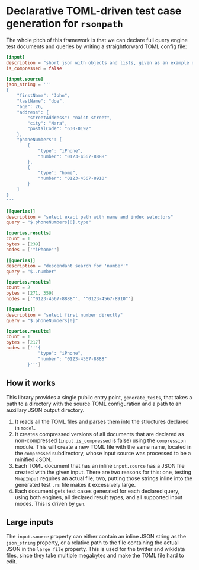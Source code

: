 # Declarative TOML-driven test case generation for `rsonpath`

The whole pitch of this framework is that we can declare full query engine test documents and queries by writing a straightforward TOML config file:

```toml
[input]
description = "short json with objects and lists, given as an example on jsonpath com"
is_compressed = false

[input.source]
json_string = '''
{
    "firstName": "John",
    "lastName": "doe",
    "age": 26,
    "address": {
        "streetAddress": "naist street",
        "city": "Nara",
        "postalCode": "630-0192"
    },
    "phoneNumbers": [
        {
            "type": "iPhone",
            "number": "0123-4567-8888"
        },
        {
            "type": "home",
            "number": "0123-4567-8910"
        }
    ]
}
'''

[[queries]]
description = "select exact path with name and index selectors"
query = "$.phoneNumbers[0].type"

[queries.results]
count = 1
bytes = [239]
nodes = ['"iPhone"']

[[queries]]
description = "descendant search for 'number'"
query = "$..number"

[queries.results]
count = 2
bytes = [271, 359]
nodes = ['"0123-4567-8888"', '"0123-4567-8910"']

[[queries]]
description = "select first number directly"
query = "$.phoneNumbers[0]"

[queries.results]
count = 1
bytes = [217]
nodes = ['''{
            "type": "iPhone",
            "number": "0123-4567-8888"
        }''']

```

## How it works

This library provides a single public entry point, `generate_tests`, that takes a path to a directory with the source TOML configuration
and a path to an auxillary JSON output directory.

1. It reads all the TOML files and parses them into the structures declared in `model`.
2. It creates compressed versions of all documents that are declared as non-compressed (`input.is_compressed` is false)
using the `compression` module. This will create a new TOML file with the same name, located in the `compressed` subdirectory,
whose input source was processed to be a minified JSON.
3. Each TOML document that has an inline `input.source` has a JSON file created with the given input.
There are two reasons for this: one, testing `MmapInput` requires an actual file; two, putting those strings inline
into the generated test `.rs` file makes it excessively large.
4. Each document gets test cases generated for each declared query, using both engines, all declared result types,
and all supported input modes. This is driven by `gen`.

## Large inputs

The `input.source` property can either contain an inline JSON string as the `json_string` property,
or a relative path to the file containing the actual JSON in the `large_file` property. This is used
for the twitter and wikidata files, since they take multiple megabytes and make the TOML file hard to edit.
